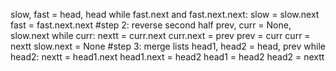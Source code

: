 slow, fast = head, head
while fast.next and fast.next.next:
slow = slow.next
fast = fast.next.next
#step 2: reverse second half
prev, curr = None, slow.next
while curr:
nextt = curr.next
curr.next = prev
prev = curr
curr = nextt
slow.next = None
#step 3: merge lists
head1, head2 = head, prev
while head2:
nextt = head1.next
head1.next = head2
head1 = head2
head2 = nextt